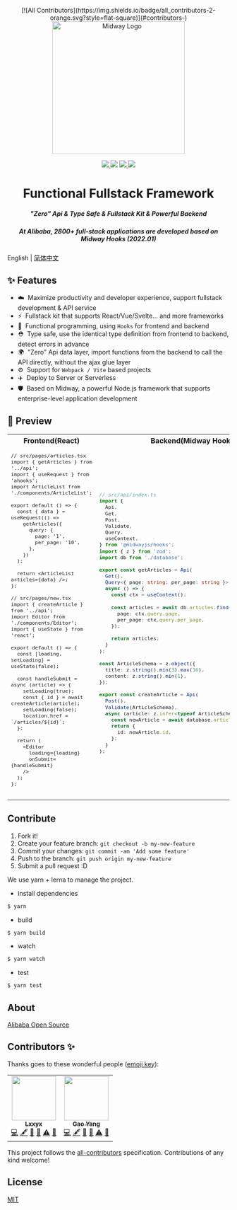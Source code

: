 <p align="center">
<!-- ALL-CONTRIBUTORS-BADGE:START - Do not remove or modify this section -->
[![All Contributors](https://img.shields.io/badge/all_contributors-2-orange.svg?style=flat-square)](#contributors-)
<!-- ALL-CONTRIBUTORS-BADGE:END -->
  <img src="https://img.alicdn.com/imgextra/i4/O1CN01AJ1lNS20vkL7tTuUj_!!6000000006912-2-tps-1060-868.png" height="300" alt="Midway Logo" />
</p>

<p align="center">
  <a href="https://www.npmjs.com/package/@midwayjs/hooks">
    <img src="https://img.shields.io/npm/v/@midwayjs/hooks/latest?style=for-the-badge">
  </a>
  <img src="https://img.shields.io/github/workflow/status/midwayjs/hooks/Node.js%20CI/master?style=for-the-badge">
  <a href="https://codecov.io/gh/midwayjs/hooks">
    <img src="https://img.shields.io/codecov/c/github/midwayjs/hooks?style=for-the-badge">
  </a>
  <img src="https://img.shields.io/npm/l/@midwayjs/hooks?style=for-the-badge">
</p>

<h1 align="center">Functional Fullstack Framework</h1>

<h5 align="center">"Zero" Api & Type Safe & Fullstack Kit & Powerful Backend</h5>
<h5 align="center">At Alibaba, 2800+ full-stack applications are developed based on Midway Hooks (2022.01)</h5>

English | [简体中文](./README.zh-cn.md)

## ✨ Features

- ☁️&nbsp;&nbsp;Maximize productivity and developer experience, support fullstack development & API service
- ⚡️&nbsp;&nbsp;Fullstack kit that supports React/Vue/Svelte... and more frameworks
- 🌈&nbsp;&nbsp;Functional programming, using `Hooks` for frontend and backend
- ⛑️&nbsp;&nbsp;Type safe, use the identical type definition from frontend to backend, detect errors in advance
- 🌍&nbsp;&nbsp;"Zero" Api data layer, import functions from the backend to call the API directly, without the ajax glue layer
- ⚙️&nbsp;&nbsp;Support for `Webpack / Vite` based projects
- ✈️&nbsp;&nbsp;Deploy to Server or Serverless
- 🛡&nbsp;&nbsp;Based on Midway, a powerful Node.js framework that supports enterprise-level application development

## 🔨 Preview

<table>
<tr>
<th style="text-align: center;"> Frontend(React) </th>
<th style="text-align: center;"> Backend(Midway Hooks) </th>
</tr>
<tr>
<td>
<sub>

<!-- prettier-ignore -->
```tsx
// src/pages/articles.tsx
import { getArticles } from '../api';
import { useRequest } from 'ahooks';
import ArticleList from './components/ArticleList';

export default () => {
  const { data } = useRequest(() =>
    getArticles({
      query: {
        page: '1',
        per_page: '10',
      },
    })
  );

  return <ArticleList articles={data} />;
};

// src/pages/new.tsx
import { createArticle } from '../api';
import Editor from './components/Editor';
import { useState } from 'react';

export default () => {
  const [loading, setLoading] = useState(false);

  const handleSubmit = async (article) => {
    setLoading(true);
    const { id } = await createArticle(article);
    setLoading(false);
    location.href = `/articles/${id}`;
  };

  return (
    <Editor
      loading={loading}
      onSubmit={handleSubmit}
    />
  );
};


```

</sub>
</td>
<td>

<sub>

```ts
// src/api/index.ts
import {
  Api,
  Get,
  Post,
  Validate,
  Query,
  useContext,
} from '@midwayjs/hooks';
import { z } from 'zod';
import db from './database';

export const getArticles = Api(
  Get(),
  Query<{ page: string; per_page: string }>(),
  async () => {
    const ctx = useContext();

    const articles = await db.articles.find({
      page: ctx.query.page,
      per_page: ctx.query.per_page,
    });

    return articles;
  }
);

const ArticleSchema = z.object({
  title: z.string().min(3).max(16),
  content: z.string().min(1),
});

export const createArticle = Api(
  Post(),
  Validate(ArticleSchema),
  async (article: z.infer<typeof ArticleSchema>) => {
    const newArticle = await database.articles.create(article);
    return {
      id: newArticle.id,
    };
  }
);
```

</sub>
</td>
</tr>
</table>

## Contribute

1. Fork it!
2. Create your feature branch: `git checkout -b my-new-feature`
3. Commit your changes: `git commit -am 'Add some feature'`
4. Push to the branch: `git push origin my-new-feature`
5. Submit a pull request :D

We use yarn + lerna to manage the project.

- install dependencies

```bash
$ yarn
```

- build

```bash
$ yarn build
```

- watch

```bash
$ yarn watch
```

- test

```bash
$ yarn test
```

## About

[Alibaba Open Source](https://opensource.alibaba.com/)

## Contributors ✨

Thanks goes to these wonderful people ([emoji key](https://allcontributors.org/docs/en/emoji-key)):

<!-- ALL-CONTRIBUTORS-LIST:START - Do not remove or modify this section -->
<!-- prettier-ignore-start -->
<!-- markdownlint-disable -->
<table>
  <tr>
    <td align="center"><a href="https://blog.lxxyx.cn/"><img src="https://avatars.githubusercontent.com/u/13161470?v=4?s=100" width="100px;" alt=""/><br /><sub><b>Lxxyx</b></sub></a><br /><a href="https://github.com/hooks/midwayjs/commits?author=Lxxyx" title="Code">💻</a> <a href="#content-Lxxyx" title="Content">🖋</a> <a href="#ideas-Lxxyx" title="Ideas, Planning, & Feedback">🤔</a> <a href="https://github.com/hooks/midwayjs/pulls?q=is%3Apr+reviewed-by%3ALxxyx" title="Reviewed Pull Requests">👀</a> <a href="https://github.com/hooks/midwayjs/commits?author=Lxxyx" title="Tests">⚠️</a> <a href="https://github.com/hooks/midwayjs/commits?author=Lxxyx" title="Documentation">📖</a></td>
    <td align="center"><a href="https://iam.gy/"><img src="https://avatars.githubusercontent.com/u/14832743?v=4?s=100" width="100px;" alt=""/><br /><sub><b>Gao Yang</b></sub></a><br /><a href="https://github.com/hooks/midwayjs/commits?author=echosoar" title="Code">💻</a> <a href="#content-echosoar" title="Content">🖋</a> <a href="#ideas-echosoar" title="Ideas, Planning, & Feedback">🤔</a> <a href="https://github.com/hooks/midwayjs/pulls?q=is%3Apr+reviewed-by%3Aechosoar" title="Reviewed Pull Requests">👀</a> <a href="https://github.com/hooks/midwayjs/commits?author=echosoar" title="Tests">⚠️</a> <a href="https://github.com/hooks/midwayjs/commits?author=echosoar" title="Documentation">📖</a></td>
  </tr>
</table>

<!-- markdownlint-restore -->
<!-- prettier-ignore-end -->

<!-- ALL-CONTRIBUTORS-LIST:END -->

This project follows the [all-contributors](https://github.com/all-contributors/all-contributors) specification. Contributions of any kind welcome!

## License

[MIT](LICENSE)
